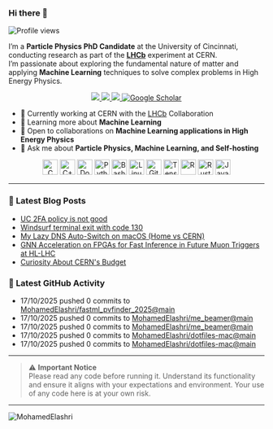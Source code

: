 ### Hi there 👋

<p align="left">
  <img src="https://komarev.com/ghpvc/?username=MohamedElashri&style=flat-square" alt="Profile views" />
</p>

I’m a **Particle Physics PhD Candidate** at the University of Cincinnati, conducting research as part of the **[LHCb](https://home.cern/science/experiments/lhcb)** experiment at CERN.  
I’m passionate about exploring the fundamental nature of matter and applying **Machine Learning** techniques to solve complex problems in High Energy Physics.



<p align="center">
  <a href="https://melashri.net/">
    <img src="https://img.shields.io/badge/Website-melashri.net-blue?logo=google-chrome&logoColor=white" />
  </a>
  <a href="https://linkedin.com/in/elashri">
    <img src="https://img.shields.io/badge/LinkedIn-elashri-blue?logo=linkedin&logoColor=white" />
  </a>
  <a href="https://keybase.io/melashri">
    <img src="https://img.shields.io/badge/Keybase-melashri-orange?logo=keybase&logoColor=white" />
  </a>
  <a href="https://scholar.google.com/citations?user=XtPg3SIAAAAJ&hl=en">
    <img src="https://img.shields.io/badge/Google%20Scholar-Mohamed Elashri-blue?logo=google-scholar" alt="Google Scholar"/>
  </a>

</p>



- 🔭 Currently working at CERN with the [LHCb](https://home.cern/science/experiments/lhcb) Collaboration  
- 🌱 Learning more about **Machine Learning**  
- 👯 Open to collaborations on **Machine Learning applications in High Energy Physics**  
- 💬 Ask me about **Particle Physics, Machine Learning, and Self-hosting**  




<div align="center">
  <img src="https://profilinator.rishav.dev/skills-assets/c-original.svg" alt="C" height="30" />
  <img src="https://profilinator.rishav.dev/skills-assets/cplusplus-original.svg" alt="C++" height="30" />
  <img src="https://profilinator.rishav.dev/skills-assets/docker-original-wordmark.svg" alt="Docker" height="30" />
  <img src="https://profilinator.rishav.dev/skills-assets/python-original.svg" alt="Python" height="30" />
  <img src="https://profilinator.rishav.dev/skills-assets/gnu_bash-icon.svg" alt="Bash" height="30" />
  <img src="https://profilinator.rishav.dev/skills-assets/linux-original.svg" alt="Linux" height="30" />
  <img src="https://profilinator.rishav.dev/skills-assets/git-scm-icon.svg" alt="Git" height="30" />
  <img src="https://profilinator.rishav.dev/skills-assets/tensorflow-icon.svg" alt="TensorFlow" height="30" />
  <img src="https://profilinator.rishav.dev/skills-assets/r.svg" alt="R" height="30" />
  <img src="https://profilinator.rishav.dev/skills-assets/rust-plain.svg" alt="Rust" height="30" />
  <img src="https://profilinator.rishav.dev/skills-assets/javascript-original.svg" alt="JavaScript" height="30" />
</div>

---

### 📌 Latest Blog Posts
<!-- BLOG-POST-LIST:START -->

- [UC 2FA policy is not good](https://blog.melashri.net/micro/uc-2fa-policy-is-not-good/)
- [Windsurf terminal exit with code 130](https://blog.melashri.net/micro/windsruf-exit-130/)
- [My Lazy DNS Auto-Switch on macOS (Home vs CERN)](https://blog.melashri.net/micro/macos-dns-auto-switch-cern/)
- [GNN Acceleration on FPGAs for Fast Inference in Future Muon Triggers at HL-LHC](https://blog.melashri.net/links/gnn-fpga-hl-lhc/)
- [Curiosity About CERN's Budget](https://blog.melashri.net/posts/cern-budget-trends/)

<!-- BLOG-POST-LIST:END -->

### 📌 Latest GitHub Activity
<!-- ACTIVITY:START -->
- 17/10/2025 pushed 0 commits to [MohamedElashri/fastml_pvfinder_2025@main](https://github.com/MohamedElashri/fastml_pvfinder_2025/compare/fc754c7fc67c48c5437d7020cc49ababbe885c8c...c24f8cf23743c8be0948cc2ec2e1e9b372d43fe1)
- 17/10/2025 pushed 0 commits to [MohamedElashri/me_beamer@main](https://github.com/MohamedElashri/me_beamer/compare/0782f4c82138834b1e1acb26571d3dbf67f251de...8128b5c13b85bfa70efabb2ddf77a7221fc40270)
- 17/10/2025 pushed 0 commits to [MohamedElashri/me_beamer@main](https://github.com/MohamedElashri/me_beamer/compare/7ebd7f1c7186dc9df57a355ade5b6ea62dd46d4e...0782f4c82138834b1e1acb26571d3dbf67f251de)
- 17/10/2025 pushed 0 commits to [MohamedElashri/dotfiles-mac@main](https://github.com/MohamedElashri/dotfiles-mac/compare/1efea63cb6fd1cf356950693232b3e6b62971c73...96da49a45c70a20cb378da7a8d426bbacd7fe15c)
- 17/10/2025 pushed 0 commits to [MohamedElashri/dotfiles-mac@main](https://github.com/MohamedElashri/dotfiles-mac/compare/8474f94032f28ef6f46c597d56acd9fc7078f349...1efea63cb6fd1cf356950693232b3e6b62971c73)
<!-- ACTIVITY:END -->

---

> ⚠️ **Important Notice**  
> Please read any code before running it. Understand its functionality and ensure it aligns with your expectations and environment. Your use of any code here is at your own risk.

---

<p>
  <img align="left" src="https://github-readme-stats.vercel.app/api/top-langs/?username=MohamedElashri&layout=compact&hide=jupyter%20notebook,php,html,javascript,css,scss,nsis,less,mathematica&langs_count=8" alt="MohamedElashri" />
</p>
